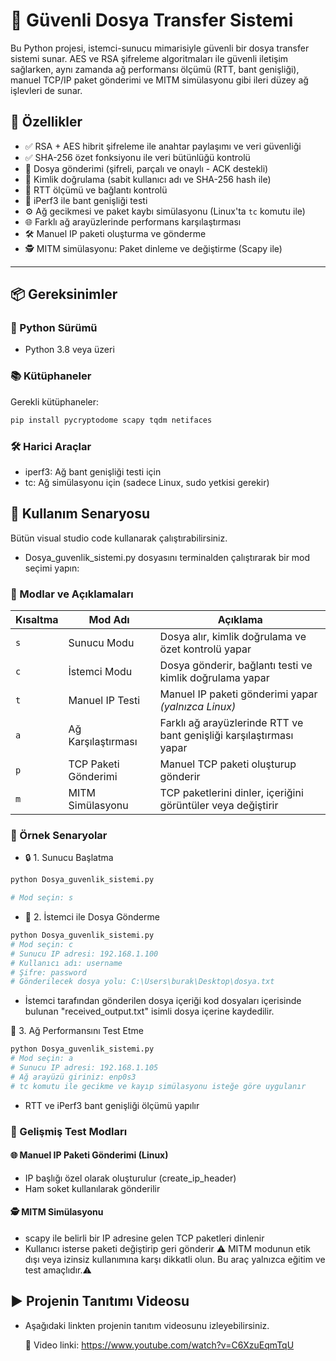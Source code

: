# 🔐 Güvenli Dosya Transfer Sistemi

Bu Python projesi, istemci-sunucu mimarisiyle güvenli bir dosya transfer sistemi sunar. AES ve RSA şifreleme algoritmaları ile güvenli iletişim sağlarken, aynı zamanda ağ performansı ölçümü (RTT, bant genişliği), manuel TCP/IP paket gönderimi ve MITM simülasyonu gibi ileri düzey ağ işlevleri de sunar.

## 📌 Özellikler

- ✅ RSA + AES hibrit şifreleme ile anahtar paylaşımı ve veri güvenliği
- ✅ SHA-256 özet fonksiyonu ile veri bütünlüğü kontrolü
- 📁 Dosya gönderimi (şifreli, parçalı ve onaylı - ACK destekli)
- 🔐 Kimlik doğrulama (sabit kullanıcı adı ve SHA-256 hash ile)
- 📡 RTT ölçümü ve bağlantı kontrolü
- 📶 iPerf3 ile bant genişliği testi
- ⚙️ Ağ gecikmesi ve paket kaybı simülasyonu (Linux'ta `tc` komutu ile)
- 🌐 Farklı ağ arayüzlerinde performans karşılaştırması
- 🛠️ Manuel IP paketi oluşturma ve gönderme
- 🕵️ MITM simülasyonu: Paket dinleme ve değiştirme (Scapy ile)

---

## 📦 Gereksinimler

### 🐍 Python Sürümü

- Python 3.8 veya üzeri

### 📚 Kütüphaneler

Gerekli kütüphaneler:
```bash
pip install pycryptodome scapy tqdm netifaces
```

### 🛠️ Harici Araçlar

- iperf3: Ağ bant genişliği testi için
- tc: Ağ simülasyonu için (sadece Linux, sudo yetkisi gerekir)

## 🚀 Kullanım Senaryosu

Bütün visual studio code kullanarak çalıştırabilirsiniz.

+ Dosya_guvenlik_sistemi.py dosyasını terminalden çalıştırarak bir mod seçimi yapın:

### 🧭 Modlar ve Açıklamaları

| Kısaltma | Mod Adı                  | Açıklama                                                                 |
|----------|--------------------------|--------------------------------------------------------------------------|
| `s`      | Sunucu Modu              | Dosya alır, kimlik doğrulama ve özet kontrolü yapar                     |
| `c`      | İstemci Modu             | Dosya gönderir, bağlantı testi ve kimlik doğrulama yapar                |
| `t`      | Manuel IP Testi          | Manuel IP paketi gönderimi yapar _(yalnızca Linux)_                     |
| `a`      | Ağ Karşılaştırması       | Farklı ağ arayüzlerinde RTT ve bant genişliği karşılaştırması yapar    |
| `p`      | TCP Paketi Gönderimi     | Manuel TCP paketi oluşturup gönderir                                    |
| `m`      | MITM Simülasyonu         | TCP paketlerini dinler, içeriğini görüntüler veya değiştirir            |


### 🧪 Örnek Senaryolar

+ 🔒 1. Sunucu Başlatma
```bash
python Dosya_guvenlik_sistemi.py

# Mod seçin: s
```

+ 🚚 2. İstemci ile Dosya Gönderme
```bash
python Dosya_guvenlik_sistemi.py
# Mod seçin: c
# Sunucu IP adresi: 192.168.1.100
# Kullanıcı adı: username
# Şifre: password
# Gönderilecek dosya yolu: C:\Users\burak\Desktop\dosya.txt
```
- İstemci tarafından gönderilen dosya içeriği kod dosyaları içerisinde bulunan "received_output.txt" isimli dosya içerine kaydedilir.


📶 3. Ağ Performansını Test Etme
```bash
python Dosya_guvenlik_sistemi.py
# Mod seçin: a
# Sunucu IP adresi: 192.168.1.105
# Ağ arayüzü giriniz: enp0s3
# tc komutu ile gecikme ve kayıp simülasyonu isteğe göre uygulanır
```
- RTT ve iPerf3 bant genişliği ölçümü yapılır


### 🧪 Gelişmiş Test Modları

#### 🌐 Manuel IP Paketi Gönderimi (Linux)

- IP başlığı özel olarak oluşturulur (create_ip_header)
- Ham soket kullanılarak gönderilir

#### 🕵️ MITM Simülasyonu

- scapy ile belirli bir IP adresine gelen TCP paketleri dinlenir
- Kullanıcı isterse paketi değiştirip geri gönderir
⚠️ MITM modunun etik dışı veya izinsiz kullanımına karşı dikkatli olun. Bu araç yalnızca eğitim ve test amaçlıdır.⚠️


## ▶️ Projenin Tanıtımı Videosu

+ Aşağıdaki linkten projenin tanıtım videosunu izleyebilirsiniz.

    🎥 Video linki: https://www.youtube.com/watch?v=C6XzuEqmTqU
